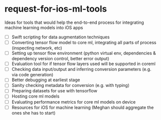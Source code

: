 # request-for-ios-ml-tools
Ideas for tools that would help the end-to-end process for integrating machine learning models into iOS apps

- [ ] Swift scripting for data augmentation techniques
- [ ] Converting tensor flow model to core ml, integrating all parts of process (inspecting network, etc)
- [ ] Setting up tensor flow environment (python virtual env, dependencies & dependency version control, better error output)
- [ ] Evaluation tool for if tensor flow layers used will be supported in coreml
- [ ] Checking data input/output and inferring conversion parameters (e.g. via code generation)
- [ ] Better debugging at earliest stage
- [ ] Sanity checking metadata for conversion (e.g. with typing)
- [ ] Preparing datasets for use with tensorflow
- [ ] Hosting core ml models
- [ ] Evaluating performance metrics for core ml models on device
- [ ] Resources for iOS for machine learning (Meghan should aggregate the ones she has to start)
